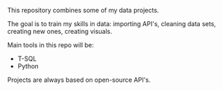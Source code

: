 This repository combines some of my data projects. 

The goal is to train my skills in data: importing API's, cleaning data sets, creating new ones, creating visuals. 

Main tools in this repo will be:
- T-SQL
- Python

Projects are always based on open-source API's. 
